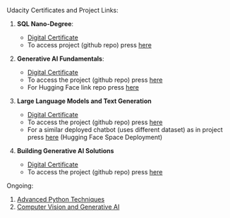 Udacity Certificates and Project Links:

1. **SQL Nano-Degree**:
   - [Digital Certificate](https://www.udacity.com/certificate/AUDXEL9G)
   - To access project (github repo) press [here](https://github.com/vtsou359/SQL_udacity_nanodegree)

2. **Generative AI Fundamentals**:
   - [Digital Certificate](https://www.udacity.com/certificate/e/1d580a4c-e170-11ef-ac27-47586a623d2c)
   - To access the project (github repo) press [here](https://github.com/vtsou359/Lightweight_FineTuning_FoundationModel)
   - For Hugging Face link repo press [here](https://huggingface.co/collections/vtsou359/business-case-consumer-complaints-in-banking-67a3ceee2d5a9fad981a2d64)

3. **Large Language Models and Text Generation**
   - [Digital Certificate](https://www.udacity.com/certificate/e/cca43344-ffdf-11ef-aa6c-937505e87754)
   - To access the project (github repo) press [here](https://github.com/vtsou359/GenAI_CustomChatBot)
   - For a similar deployed chatbot (uses different dataset) as in project press [here](https://huggingface.co/spaces/vtsou359/ESG_Gaia) (Hugging Face Space Deployment)

4. **Building Generative AI Solutions**
    - [Digital Certificate](https://www.udacity.com/certificate/e/753722ce-2e92-11f0-a9c8-7b0cb6c34bd3)   
   - To access the project (github repo) press [here](https://github.com/vtsou359/HomeMatch)

Ongoing:

1. [Advanced Python Techniques](https://www.udacity.com/course/advanced-python-techniques--cd0010)
2. [Computer Vision and Generative AI](https://www.udacity.com/course/computer-vision-and-generative-AI--cd13331)